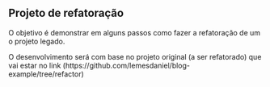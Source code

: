 ## Projeto de refatoração
<p>
O objetivo é demonstrar em alguns passos como fazer a refatoração de um o projeto legado.
</p>   
<p>
O desenvolvimento será com base no projeto original (a ser refatorado) que vai estar no link (https://github.com/lemesdaniel/blog-example/tree/refactor)
</p>